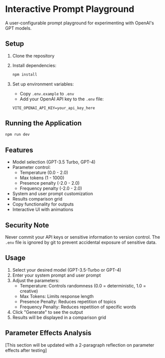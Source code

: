 # Interactive Prompt Playground

A user-configurable prompt playground for experimenting with OpenAI's GPT models.

## Setup

1. Clone the repository
2. Install dependencies:
   ```bash
   npm install
   ```

3. Set up environment variables:
   - Copy `.env.example` to `.env`
   - Add your OpenAI API key to the `.env` file:
   ```env
   VITE_OPENAI_API_KEY=your_api_key_here
   ```

## Running the Application

```bash
npm run dev
```

## Features

- Model selection (GPT-3.5 Turbo, GPT-4)
- Parameter control:
  - Temperature (0.0 - 2.0)
  - Max tokens (1 - 1000)
  - Presence penalty (-2.0 - 2.0)
  - Frequency penalty (-2.0 - 2.0)
- System and user prompt customization
- Results comparison grid
- Copy functionality for outputs
- Interactive UI with animations

## Security Note

Never commit your API keys or sensitive information to version control. The `.env` file is ignored by git to prevent accidental exposure of sensitive data.

## Usage

1. Select your desired model (GPT-3.5-Turbo or GPT-4)
2. Enter your system prompt and user prompt
3. Adjust the parameters:
   - Temperature: Controls randomness (0.0 = deterministic, 1.0 = creative)
   - Max Tokens: Limits response length
   - Presence Penalty: Reduces repetition of topics
   - Frequency Penalty: Reduces repetition of specific words
4. Click "Generate" to see the output
5. Results will be displayed in a comparison grid

## Parameter Effects Analysis

[This section will be updated with a 2-paragraph reflection on parameter effects after testing]
